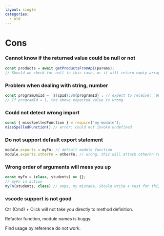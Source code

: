 ```yaml
---
layout: single
categories:
  - old
---
```


# Cons

### Cannot know if the returned value could be null or not

```js
const products = await getProductsFromApi(params);
// Should we check for null in this case, or it will return empty array?
```

### Problem when dealing with string, number

```js
const programUniId = `${cpId}:v${programId}`; // expect to receive: `00001:v00001`
// If programId = 1, the above expected value is wrong
```

### Could not detect wrong import

```js
const { missSpelledFunction } = require('my-module');
missSpelledFunction() // error: could not invoke undefined
```

### Do not support default export statement

```js
module.exports = myFn; // default module function
module.exports.otherFn = otherFn; // wrong, this will attach otherFn to myFn
```

### Wrong order of arguments will mess you up

```js
const myFn = (class, students) => {};
// myFn in action
myFn(students, class) // oops, my mistake. Should write a test for this?
```

### vscode support is not good

Ctr (Cmd) + Click will not take you directly to method definition.

Refactor function, module names is buggy.

Find usage by reference do not work.
